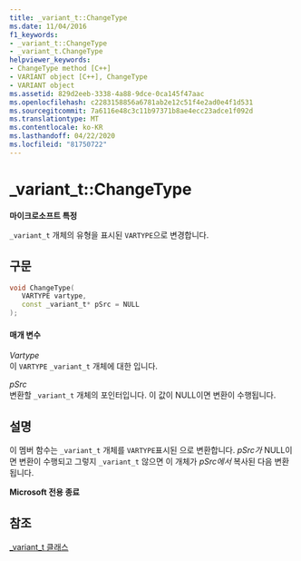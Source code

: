```yaml
---
title: _variant_t::ChangeType
ms.date: 11/04/2016
f1_keywords:
- _variant_t::ChangeType
- _variant_t.ChangeType
helpviewer_keywords:
- ChangeType method [C++]
- VARIANT object [C++], ChangeType
- VARIANT object
ms.assetid: 829d2eeb-3338-4a88-9dce-0ca145f47aac
ms.openlocfilehash: c2283158856a6781ab2e12c51f4e2ad0e4f1d531
ms.sourcegitcommit: 7a6116e48c3c11b97371b8ae4ecc23adce1f092d
ms.translationtype: MT
ms.contentlocale: ko-KR
ms.lasthandoff: 04/22/2020
ms.locfileid: "81750722"
---
```

# <a name="_variant_tchangetype"></a>_variant_t::ChangeType

**마이크로소프트 특정**

`_variant_t` 개체의 유형을 표시된 `VARTYPE`으로 변경합니다.

## <a name="syntax"></a>구문

```cpp
void ChangeType(
   VARTYPE vartype,
   const _variant_t* pSrc = NULL
);
```

#### <a name="parameters"></a>매개 변수

*Vartype*<br/>
이 `VARTYPE` `_variant_t` 개체에 대한 입니다.

*pSrc*<br/>
변환할 `_variant_t` 개체의 포인터입니다. 이 값이 NULL이면 변환이 수행됩니다.

## <a name="remarks"></a>설명

이 멤버 함수는 `_variant_t` 개체를 `VARTYPE`표시된 으로 변환합니다. *pSrc가* NULL이면 변환이 수행되고 그렇지 `_variant_t` 않으면 이 개체가 *pSrc에서* 복사된 다음 변환됩니다.

**Microsoft 전용 종료**

## <a name="see-also"></a>참조

[_variant_t 클래스](../cpp/variant-t-class.md)
